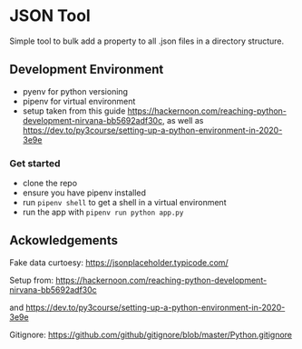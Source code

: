 # JSON Tool

Simple tool to bulk add a property to all .json files in a directory structure.

## Development Environment

- pyenv for python versioning
- pipenv for virtual environment
- setup taken from this guide <https://hackernoon.com/reaching-python-development-nirvana-bb5692adf30c>, as well as https://dev.to/py3course/setting-up-a-python-environment-in-2020-3e9e

### Get started

- clone the repo
- ensure you have pipenv installed
- run `pipenv shell` to get a shell in a virtual environment
- run the app with `pipenv run python app.py`

## Ackowledgements

Fake data curtoesy: <https://jsonplaceholder.typicode.com/>

Setup from: <https://hackernoon.com/reaching-python-development-nirvana-bb5692adf30c>

and https://dev.to/py3course/setting-up-a-python-environment-in-2020-3e9e

Gitignore: <https://github.com/github/gitignore/blob/master/Python.gitignore>
